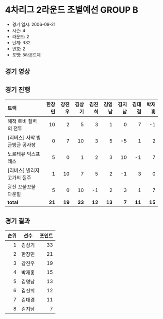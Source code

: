 # 4차리그 2라운드 조별예선 GROUP B

- 경기 일시: 2006-09-21
- 시즌: 4
- 라운드: 2
- 단계: R32
- 번호: 2
- 포맷: 5라운드제





## 경기 영상
## 경기 진행

| 트랙 | 한창민 | 강진우 | 김상기 | 김진희 | 김영남 | 김지남 | 김대겸 | 박재홍 |
|:---|---:|---:|---:|---:|---:|---:|---:|---:|
| 해적 로비 절벽의 전투 | 10 | 2 | 5 | 3 | 1 | 0 | 7 | -1 |
| [리버스] 사막 빙글빙글 공사장 | 0 | 7 | 10 | 3 | 5 | -5 | 1 | 2 |
| 노르테유 익스프레스 | 5 | 0 | 1 | 2 | 3 | 10 | -1 | 7 |
| [리버스] 빌리지 고가의 질주 | 1 | 10 | 7 | 5 | 2 | -1 | 3 | 0 |
| 광산 꼬불꼬불 다운힐 | 5 | 0 | 10 | -1 | 2 | 3 | 1 | 7 |
| __total__ | __21__ | __19__ | __33__ | __12__ | __13__ | __7__ | __11__ | __15__ |




## 경기 결과

| 순위 | 선수 | 포인트 |
|---:|:---:|---:|
| 1 | 김상기 | 33 |
| 2 | 한창민 | 21 |
| 3 | 강진우 | 19 |
| 4 | 박재홍 | 15 |
| 5 | 김영남 | 13 |
| 6 | 김진희 | 12 |
| 7 | 김대겸 | 11 |
| 8 | 김지남 | 7 |

